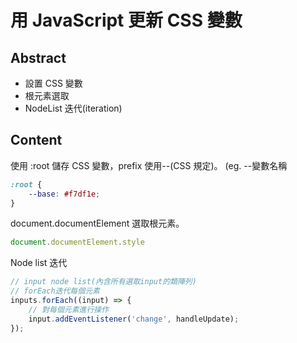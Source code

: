 # 用 JavaScript 更新 CSS 變數

## Abstract

- 設置 CSS 變數
- 根元素選取
- NodeList 迭代(iteration)

## Content

使用 :root 儲存 CSS 變數，prefix 使用--(CSS 規定)。
(eg. --變數名稱

```CSS
:root {
    --base: #f7df1e;
}
```

document.documentElement 選取根元素。

```JavaScript
document.documentElement.style
```

Node list 迭代

```JavaScript
// input node list(內含所有選取input的類陣列)
// forEach迭代每個元素
inputs.forEach((input) => {
    // 對每個元素進行操作
    input.addEventListener('change', handleUpdate);
});
```
